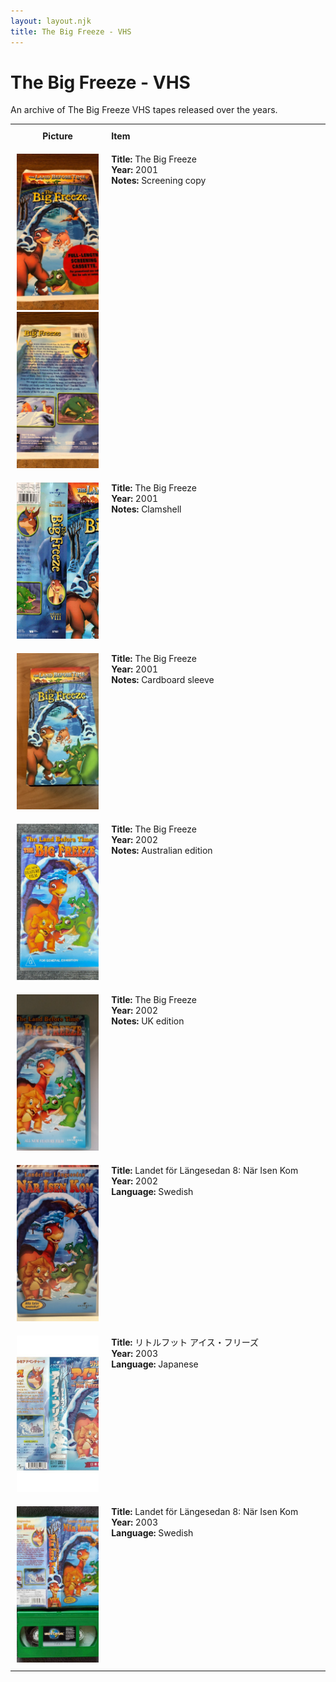 ```yaml
---
layout: layout.njk
title: The Big Freeze - VHS
---
```


# The Big Freeze - VHS

An archive of The Big Freeze VHS tapes released over the years.

<div class="table-wrapper">
  <table>
  <tr>
    <th style="width:20%; vertical-align:top; padding:10px;">
      <strong>Picture</strong>
    </th>
    <th style="text-align: left; padding:10px;">
      <strong>Item</strong>
    </th>
  </tr>

<tr id="lbt8-screener-147">
    <td style="width:30%; text-align: center; vertical-align:top; padding:10px;">
      <a href="/images/media/vhs/8/lbt8-screener.jpg" data-lightbox="books" data-title="The Big Freeze">
        <div class="img-box">
          <img src="/images/media/vhs/8/lbt8-screener.jpg" alt="The Big Freeze" style="height:250px; object-fit:cover;" />
        </div>
      </a>
      <a href="/images/media/vhs/8/lbt8-screener2.jpg" data-lightbox="books" data-title="The Big Freeze">
        <div class="img-box">
          <img src="/images/media/vhs/8/lbt8-screener2.jpg" alt="The Big Freeze" style="height:250px; object-fit:cover;" />
        </div>
      </a>
    </td>
    <td style="vertical-align:top; padding:10px;">
      <strong>Title:</strong> The Big Freeze<br/>
      <strong>Year:</strong> 2001<br/>
      <strong>Notes:</strong> Screening copy<br/>
    </td>
  </tr>


<tr>
    <td style="width:30%; text-align: center; vertical-align:top; padding:10px;">
      <a href="/images/media/vhs/8/lbt8-english-clamshell.jpg" data-lightbox="books" data-title="The Big Freeze">
        <div class="img-box">
          <img src="/images/media/vhs/8/lbt8-english-clamshell.jpg" alt="The Big Freeze" style="height:250px; object-fit:cover;" />
        </div>
      </a>
    </td>
    <td style="vertical-align:top; padding:10px;">
      <strong>Title:</strong> The Big Freeze<br/>
      <strong>Year:</strong> 2001<br/>
      <strong>Notes:</strong> Clamshell<br/>
    </td>
  </tr>

  <tr>
    <td style="width:30%; text-align: center; vertical-align:top; padding:10px;">
      <a href="/images/media/vhs/8/lbt8-english-sleeve.jpg" data-lightbox="books" data-title="The Big Freeze">
        <div class="img-box">
          <img src="/images/media/vhs/8/lbt8-english-sleeve.jpg" alt="The Big Freeze" style="height:250px; object-fit:cover;" />
        </div>
      </a>
    </td>
    <td style="vertical-align:top; padding:10px;">
      <strong>Title:</strong> The Big Freeze<br/>
      <strong>Year:</strong> 2001<br/>
      <strong>Notes:</strong> Cardboard sleeve<br/>
    </td>
  </tr>

<tr>
    <td style="width:30%; text-align: center; vertical-align:top; padding:10px;">
      <a href="/images/media/vhs/8/lbt8-englishAU-clamshell.jpg" data-lightbox="books" data-title="The Big Freeze">
        <div class="img-box">
          <img src="/images/media/vhs/8/lbt8-englishAU-clamshell.jpg" alt="The Big Freeze" style="height:250px; object-fit:cover;" />
        </div>
      </a>
    </td>
    <td style="vertical-align:top; padding:10px;">
      <strong>Title:</strong> The Big Freeze<br/>
      <strong>Year:</strong> 2002<br/>
      <strong>Notes:</strong> Australian edition<br/>
    </td>
  </tr>

<tr>
    <td style="width:30%; text-align: center; vertical-align:top; padding:10px;">
      <a href="/images/media/vhs/8/lbt8-englishUK-clamshell.jpg" data-lightbox="books" data-title="The Big Freeze">
        <div class="img-box">
          <img src="/images/media/vhs/8/lbt8-englishUK-clamshell.jpg" alt="The Big Freeze" style="height:250px; object-fit:cover;" />
        </div>
      </a>
    </td>
    <td style="vertical-align:top; padding:10px;">
      <strong>Title:</strong> The Big Freeze<br/>
      <strong>Year:</strong> 2002<br/>
      <strong>Notes:</strong> UK edition<br/>
    </td>
  </tr>

  <tr>
    <td style="width:30%; text-align: center; vertical-align:top; padding:10px;">
      <a href="/images/media/vhs/8/lbt8-SV.jpg" data-lightbox="books" data-title="Landet för Längesedan 8: När Isen Kom">
        <div class="img-box">
          <img src="/images/media/vhs/8/lbt8-SV.jpg" alt="Landet för Längesedan 8: När Isen Kom" style="height:250px; object-fit:cover;" />
        </div>
      </a>
    </td>
    <td style="vertical-align:top; padding:10px;">
      <strong>Title:</strong> Landet för Längesedan 8: När Isen Kom<br/>
      <strong>Year:</strong> 2002<br/>
      <strong>Language:</strong> Swedish<br/>
    </td>
  </tr>

<tr id="lbt8-ja-41">
    <td style="width:30%; text-align: center; vertical-align:top; padding:10px;">
      <a href="/images/media/vhs/8/lbt8-ja.jpg" data-lightbox="books" data-title="リトルフット アイス・フリーズ">
        <div class="img-box">
          <img src="/images/media/vhs/8/lbt8-ja.jpg" alt="リトルフット アイス・フリーズ" style="height:250px; object-fit:cover;" />
        </div>
      </a>
    </td>
    <td style="vertical-align:top; padding:10px;">
      <strong>Title:</strong> リトルフット アイス・フリーズ<br/>
      <strong>Year:</strong> 2003<br/>
      <strong>Language:</strong> Japanese<br/>
    </td>
  </tr>

<tr>
    <td style="width:30%; text-align: center; vertical-align:top; padding:10px;">
      <a href="/images/media/vhs/8/lbt8-SV-green.jpg" data-lightbox="books" data-title="Landet för Längesedan 8: När Isen Kom">
        <div class="img-box">
          <img src="/images/media/vhs/8/lbt8-SV-green.jpg" alt="Landet för Längesedan 8: När Isen Kom" style="height:250px; object-fit:cover;" />
        </div>
      </a>
    </td>
    <td style="vertical-align:top; padding:10px;">
      <strong>Title:</strong> Landet för Längesedan 8: När Isen Kom<br/>
      <strong>Year:</strong> 2003<br/>
      <strong>Language:</strong> Swedish<br/>
    </td>
  </tr>



</table>
</div>